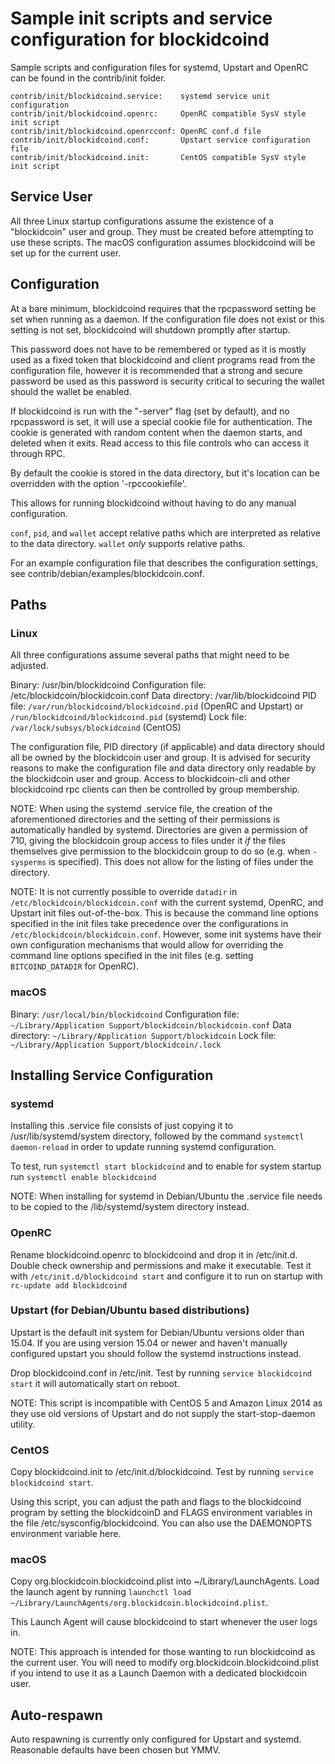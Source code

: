 Sample init scripts and service configuration for blockidcoind
==========================================================

Sample scripts and configuration files for systemd, Upstart and OpenRC
can be found in the contrib/init folder.

    contrib/init/blockidcoind.service:    systemd service unit configuration
    contrib/init/blockidcoind.openrc:     OpenRC compatible SysV style init script
    contrib/init/blockidcoind.openrcconf: OpenRC conf.d file
    contrib/init/blockidcoind.conf:       Upstart service configuration file
    contrib/init/blockidcoind.init:       CentOS compatible SysV style init script

Service User
---------------------------------

All three Linux startup configurations assume the existence of a "blockidcoin" user
and group.  They must be created before attempting to use these scripts.
The macOS configuration assumes blockidcoind will be set up for the current user.

Configuration
---------------------------------

At a bare minimum, blockidcoind requires that the rpcpassword setting be set
when running as a daemon.  If the configuration file does not exist or this
setting is not set, blockidcoind will shutdown promptly after startup.

This password does not have to be remembered or typed as it is mostly used
as a fixed token that blockidcoind and client programs read from the configuration
file, however it is recommended that a strong and secure password be used
as this password is security critical to securing the wallet should the
wallet be enabled.

If blockidcoind is run with the "-server" flag (set by default), and no rpcpassword is set,
it will use a special cookie file for authentication. The cookie is generated with random
content when the daemon starts, and deleted when it exits. Read access to this file
controls who can access it through RPC.

By default the cookie is stored in the data directory, but it's location can be overridden
with the option '-rpccookiefile'.

This allows for running blockidcoind without having to do any manual configuration.

`conf`, `pid`, and `wallet` accept relative paths which are interpreted as
relative to the data directory. `wallet` *only* supports relative paths.

For an example configuration file that describes the configuration settings,
see contrib/debian/examples/blockidcoin.conf.

Paths
---------------------------------

### Linux

All three configurations assume several paths that might need to be adjusted.

Binary:              /usr/bin/blockidcoind
Configuration file:  /etc/blockidcoin/blockidcoin.conf
Data directory:      /var/lib/blockidcoind
PID file:            `/var/run/blockidcoind/blockidcoind.pid` (OpenRC and Upstart) or `/run/blockidcoind/blockidcoind.pid` (systemd)
Lock file:           `/var/lock/subsys/blockidcoind` (CentOS)

The configuration file, PID directory (if applicable) and data directory
should all be owned by the blockidcoin user and group.  It is advised for security
reasons to make the configuration file and data directory only readable by the
blockidcoin user and group.  Access to blockidcoin-cli and other blockidcoind rpc clients
can then be controlled by group membership.

NOTE: When using the systemd .service file, the creation of the aforementioned
directories and the setting of their permissions is automatically handled by
systemd. Directories are given a permission of 710, giving the blockidcoin group
access to files under it _if_ the files themselves give permission to the
blockidcoin group to do so (e.g. when `-sysperms` is specified). This does not allow
for the listing of files under the directory.

NOTE: It is not currently possible to override `datadir` in
`/etc/blockidcoin/blockidcoin.conf` with the current systemd, OpenRC, and Upstart init
files out-of-the-box. This is because the command line options specified in the
init files take precedence over the configurations in
`/etc/blockidcoin/blockidcoin.conf`. However, some init systems have their own
configuration mechanisms that would allow for overriding the command line
options specified in the init files (e.g. setting `BITCOIND_DATADIR` for
OpenRC).

### macOS

Binary:              `/usr/local/bin/blockidcoind`
Configuration file:  `~/Library/Application Support/blockidcoin/blockidcoin.conf`
Data directory:      `~/Library/Application Support/blockidcoin`
Lock file:           `~/Library/Application Support/blockidcoin/.lock`

Installing Service Configuration
-----------------------------------

### systemd

Installing this .service file consists of just copying it to
/usr/lib/systemd/system directory, followed by the command
`systemctl daemon-reload` in order to update running systemd configuration.

To test, run `systemctl start blockidcoind` and to enable for system startup run
`systemctl enable blockidcoind`

NOTE: When installing for systemd in Debian/Ubuntu the .service file needs to be copied to the /lib/systemd/system directory instead.

### OpenRC

Rename blockidcoind.openrc to blockidcoind and drop it in /etc/init.d.  Double
check ownership and permissions and make it executable.  Test it with
`/etc/init.d/blockidcoind start` and configure it to run on startup with
`rc-update add blockidcoind`

### Upstart (for Debian/Ubuntu based distributions)

Upstart is the default init system for Debian/Ubuntu versions older than 15.04. If you are using version 15.04 or newer and haven't manually configured upstart you should follow the systemd instructions instead.

Drop blockidcoind.conf in /etc/init.  Test by running `service blockidcoind start`
it will automatically start on reboot.

NOTE: This script is incompatible with CentOS 5 and Amazon Linux 2014 as they
use old versions of Upstart and do not supply the start-stop-daemon utility.

### CentOS

Copy blockidcoind.init to /etc/init.d/blockidcoind. Test by running `service blockidcoind start`.

Using this script, you can adjust the path and flags to the blockidcoind program by
setting the blockidcoinD and FLAGS environment variables in the file
/etc/sysconfig/blockidcoind. You can also use the DAEMONOPTS environment variable here.

### macOS

Copy org.blockidcoin.blockidcoind.plist into ~/Library/LaunchAgents. Load the launch agent by
running `launchctl load ~/Library/LaunchAgents/org.blockidcoin.blockidcoind.plist`.

This Launch Agent will cause blockidcoind to start whenever the user logs in.

NOTE: This approach is intended for those wanting to run blockidcoind as the current user.
You will need to modify org.blockidcoin.blockidcoind.plist if you intend to use it as a
Launch Daemon with a dedicated blockidcoin user.

Auto-respawn
-----------------------------------

Auto respawning is currently only configured for Upstart and systemd.
Reasonable defaults have been chosen but YMMV.
